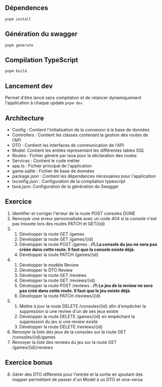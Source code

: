 ## Dépendences

`pnpm install`

## Génération du swagger

`pnpm generate`

## Compilation TypeScript

`pnpm build`

## Lancement dev

Permet d'être lancé sans compilation et de relancer dynamiquement l'application à chaque update
`pnpm dev`

## Architecture

- Config : Contient l'initialisation de la connexion à la base de données
- Controllers : Contient les classes contenant la gestion des routes de l'API
- DTO : Contient les interfaces de communication de l'API
- Model: Contient les entités représentant les différentes tables SQL
- Routes : Fichier généré par tsoa pour la déclaration des routes
- Services : Contient le code métier
- app.ts : Fichier principal de l'application
- game.sqlite : Fichier de base de données
- package.json : Contient les dépendances nécessaires pour l'application
- tsconfig.json : Configuration de la compilation typescript
- tsoa.json: Configuration de la génération du Swagger

## Exercice

1) Identifier et corriger l'erreur de la route POST consoles DONE
2) Renvoyer une erreur personnalisée avec un code 404 si la console n'est pas trouvée lors des routes PATCH et GET/{id}
3) 
    1) Développer la route GET /games
    2) Développer la route GET /games/{id}
    3) Développer la route POST /games : **/!\ La console du jeu ne sera pas créée dans cette route. Il faut que la console existe déjà.**
    4) Développer la route PATCH /games/{id}
4) 
    1) Développer le modèle Review
    2) Développer le DTO Review
    3) Développer la route GET /reviews
    4) Développer la route GET /reviews/{id}
    5) Développer la route POST /reviews : **/!\ Le jeu de la review ne sera pas créé dans cette route. Il faut que le jeu existe déjà.**
    6) Développer la route PATCH /reviews/{id}
5) 
    1) Mettre à jour la route DELETE /consoles/{id} afin d'empêcher la suppression si une review d'un de ses jeux existe
    2) Développer la route DELETE /games/{id} en empêchant la suppression du jeu si une review existe
    3) Développer la route DELETE /reviews/{id}
6) Renvoyer la liste des jeux de la consoles sur la route GET /consoles/{id}/games
7) Renvoyer la liste des reviews du jeu sur la route GET /games/{id}/reviews

## Exercice bonus

8) Gérer des DTO différents pour l'entrée et la sortie en ajoutant des mapper permettant de passer d'un Model à un DTO et vice-versa